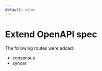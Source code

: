 ```yaml
---
default: minor
---
```


# Extend OpenAPI spec

The following routes were added:
- consensus
- syncer